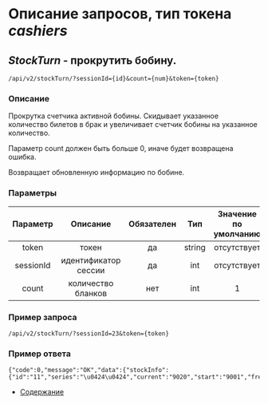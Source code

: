 Описание запросов, тип токена _cashiers_
================================

_StockTurn_ - прокрутить бобину.
--------------------------------
`/api/v2/stockTurn/?sessionId={id}&count={num}&token={token}`

### Описание
Прокрутка счетчика активной бобины.
Скидывает указанное количество билетов в брак и увеличивает счетчик бобины на указанное количество.

Параметр count должен быть больше 0, иначе будет возвращена ошибка.

Возвращает обновленную информацию по бобине.

### Параметры
| Параметр 	|        Описание       	| Обязателен 	|   Тип  	| Значение по умолчанию 	|
|:--------:	|:---------------------:	|:----------:	|:------:	|:---------------------:	|
|   token  	|         токен         	|     да     	| string 	|      отсутствует      	|
|  sessionId 	| идентификатор сессии |     да     	|   int  	|      отсутствует      	|
|  count 	| количество бланков |     нет     	|   int  	|      1      	|

### Пример запроса
`/api/v2/stockTurn/?sessionId=23&token={token}`

### Пример ответа
```
{"code":0,"message":"OK","data":{"stockInfo":{"id":"11","series":"\u0424\u0424","current":"9020","start":"9001","free":"981","active":"1"}}}
```

* [Содержание](../index)
